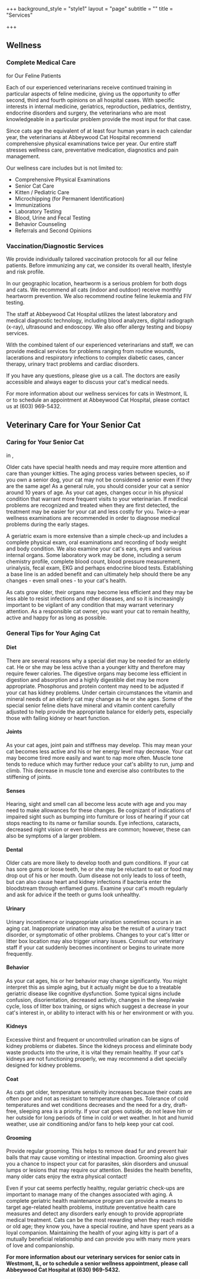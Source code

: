 +++
background_style = "style1"
layout = "page"
subtitle = ""
title = "Services"

+++
## Wellness

### Complete Medical Care

for Our Feline Patients

Each of our experienced veterinarians receive continued training in particular aspects of feline medicine, giving us the opportunity to offer second, third and fourth opinions on all hospital cases. With specific interests in internal medicine, geriatrics, reproduction, pediatrics, dentistry, endocrine disorders and surgery, the veterinarians who are most knowledgeable in a particular problem provide the most input for that case.

Since cats age the equivalent of at least four human years in each calendar year, the veterinarians at Abbeywood Cat Hospital recommend comprehensive physical examinations twice per year. Our entire staff stresses wellness care, preventative medication, diagnostics and pain management.

Our wellness care includes but is not limited to:

* Comprehensive Physical Examinations
* Senior Cat Care
* Kitten / Pediatric Care
* Microchipping (for Permanent Identification)
* Immunizations
* Laboratory Testing
* Blood, Urine and Fecal Testing
* Behavior Counseling
* Referrals and Second Opinions

### Vaccination/Diagnostic Services

We provide individually tailored vaccination protocols for all our feline patients. Before immunizing any cat, we consider its overall health, lifestyle and risk profile.

In our geographic location, heartworm is a serious problem for both dogs and cats. We recommend all cats (indoor and outdoor) receive monthly heartworm prevention. We also recommend routine feline leukemia and FIV testing.

The staff at Abbeywood Cat Hospital utilizes the latest laboratory and medical diagnostic technology, including blood analyzers, digital radiograph (x-ray), ultrasound and endoscopy. We also offer allergy testing and biopsy services.

With the combined talent of our experienced veterinarians and staff, we can provide medical services for problems ranging from routine wounds, lacerations and respiratory infections to complex diabetic cases, cancer therapy, urinary tract problems and cardiac disorders.

If you have any questions, please give us a call. The doctors are easily accessible and always eager to discuss your cat's medical needs.

For more information about our wellness services for cats in Westmont, IL or to schedule an appointment at Abbeywood Cat Hospital, please contact us at (603) 969-5432.

## Veterinary Care for Your Senior Cat

### Caring for Your Senior Cat

in ,

Older cats have special health needs and may require more attention and care than younger kitties. The aging process varies between species, so if you own a senior dog, your cat may not be considered a senior even if they are the same age! As a general rule, you should consider your cat a senior around 10 years of age. As your cat ages, changes occur in his physical condition that warrant more frequent visits to your veterinarian. If medical problems are recognized and treated when they are first detected, the treatment may be easier for your cat and less costly for you. Twice-a-year wellness examinations are recommended in order to diagnose medical problems during the early stages.

A geriatric exam is more extensive than a simple check-up and includes a complete physical exam, oral examinations and recording of body weight and body condition. We also examine your cat's ears, eyes and various internal organs. Some laboratory work may be done, including a serum chemistry profile, complete blood count, blood pressure measurement, urinalysis, fecal exam, EKG and perhaps endocrine blood tests. Establishing a base line is an added benefit and can ultimately help should there be any changes - even small ones - to your cat's health.

As cats grow older, their organs may become less efficient and they may be less able to resist infections and other diseases, and so it is increasingly important to be vigilant of any condition that may warrant veterinary attention. As a responsible cat owner, you want your cat to remain healthy, active and happy for as long as possible.

### General Tips for Your Aging Cat

#### Diet

There are several reasons why a special diet may be needed for an elderly cat. He or she may be less active than a younger kitty and therefore may require fewer calories. The digestive organs may become less efficient in digestion and absorption and a highly digestible diet may be more appropriate. Phosphorus and protein content may need to be adjusted if your cat has kidney problems. Under certain circumstances the vitamin and mineral needs of an elderly cat may change as he or she ages. Some of the special senior feline diets have mineral and vitamin content carefully adjusted to help provide the appropriate balance for elderly pets, especially those with failing kidney or heart function.

#### Joints

As your cat ages, joint pain and stiffness may develop. This may mean your cat becomes less active and his or her energy level may decrease. Your cat may become tired more easily and want to nap more often. Muscle tone tends to reduce which may further reduce your cat's ability to run, jump and climb. This decrease in muscle tone and exercise also contributes to the stiffening of joints.

#### Senses

Hearing, sight and smell can all become less acute with age and you may need to make allowances for these changes. Be cognizant of indications of impaired sight such as bumping into furniture or loss of hearing if your cat stops reacting to its name or familiar sounds. Eye infections, cataracts, decreased night vision or even blindness are common; however, these can also be symptoms of a larger problem.

#### Dental

Older cats are more likely to develop tooth and gum conditions. If your cat has sore gums or loose teeth, he or she may be reluctant to eat or food may drop out of his or her mouth. Gum disease not only leads to loss of teeth, but can also cause heart and kidney infections if bacteria enter the bloodstream through enflamed gums. Examine your cat's mouth regularly and ask for advice if the teeth or gums look unhealthy.

#### Urinary

Urinary incontinence or inappropriate urination sometimes occurs in an aging cat. Inappropriate urination may also be the result of a urinary tract disorder, or symptomatic of other problems. Changes to your cat's litter or litter box location may also trigger urinary issues. Consult our veterinary staff if your cat suddenly becomes incontinent or begins to urinate more frequently.

#### Behavior

As your cat ages, his or her behavior may change significantly. You might interpret this as simple aging, but it actually might be due to a treatable geriatric disease like cognitive dysfunction. Some typical signs include confusion, disorientation, decreased activity, changes in the sleep/wake cycle, loss of litter box training, or signs which suggest a decrease in your cat's interest in, or ability to interact with his or her environment or with you.

#### Kidneys

Excessive thirst and frequent or uncontrolled urination can be signs of kidney problems or diabetes. Since the kidneys process and eliminate body waste products into the urine, it is vital they remain healthy. If your cat's kidneys are not functioning properly, we may recommend a diet specially designed for kidney problems.

#### Coat

As cats get older, temperature sensitivity increases because their coats are often poor and not as resistant to temperature changes. Tolerance of cold temperatures and wet conditions decreases and the need for a dry, draft-free, sleeping area is a priority. If your cat goes outside, do not leave him or her outside for long periods of time in cold or wet weather. In hot and humid weather, use air conditioning and/or fans to help keep your cat cool.

#### Grooming

Provide regular grooming. This helps to remove dead fur and prevent hair balls that may cause vomiting or intestinal impaction. Grooming also gives you a chance to inspect your cat for parasites, skin disorders and unusual lumps or lesions that may require our attention. Besides the health benefits, many older cats enjoy the extra physical contact!

Even if your cat seems perfectly healthy, regular geriatric check-ups are important to manage many of the changes associated with aging. A complete geriatric health maintenance program can provide a means to target age-related health problems, institute preventative health care measures and detect any disorders early enough to provide appropriate medical treatment. Cats can be the most rewarding when they reach middle or old age; they know you, have a special routine, and have spent years as a loyal companion. Maintaining the health of your aging kitty is part of a mutually beneficial relationship and can provide you with many more years of love and companionship.

**For more information about our veterinary services for senior cats in Westmont, IL, or to schedule a senior wellness appointment, please call Abbeywood Cat Hospital at (630) 969-5432.**